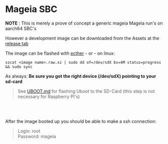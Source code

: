 # Mageia SBC

**NOTE** : This is merely a prove of concept a generic mageia Mageia run's on aarch64 SBC's

However a development image can be downloaded from the Assets at the [release tab](https://github.com/markVnl/Mageia_SBC/releases)

The image can be flashed with [ecther](https://etcher.io/) - or - on linux:  

```
xzcat <image name>.raw.xz | sudo dd of=/dev/sdX bs=4M status=progress && sudo sync
````
As always: **Be sure you got the right device (/dev/sdX) pointing to your sd-card**

>See [UBOOT.md](https://github.com/markVnl/Mageia_SBC/blob/master/UBOOT.md) for flashing Uboot to the SD-Card (this step is not  necessary for Raspberry PI's)

<br>
<br>

After the image booted up you should be able to make a ssh connection:

>Login: root   
>Password: mageia


<br>
<br>
